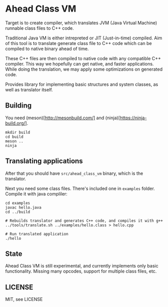 # Ahead Class VM

Target is to create compiler, which translates JVM (Java Virtual Machine) runnable class files to C++ code.

Traditional Java VM is either intrepreted or JIT (Just-in-time) compiled.
Aim of this tool is to translate generate class file to C++ code which can be compiled
to native binary ahead of time.

These C++ files are then compiled to native code with any compatible C++ compiler.
This way we hopefully can get native, and faster applications.
While doing the translation, we may apply some optimizations on generated code.

Provides library for implementing basic structures and system classes,
as well as translator itself.


## Building

You need (meson)[http://mesonbuild.com/] and (ninja)[https://ninja-build.org/].

    mkdir build
    cd build
    meson ..
    ninja


## Translating applications

After that you should have `src/ahead_class_vm` binary, which is the translator.

Next you need some class files. There's included one in `examples` folder.
Compile it with java compliler:

    cd examples
    javac hello.java
    cd ../build

    # Rebuilds translator and generates C++ code, and compiles it with g++
    ../tools/translate.sh ../examples/hello.class > hello.cpp

    # Run translated application
    ./hello


## State

Ahead Class VM is still experimental, and currently implements only basic functionality.
Missing many opcodes, support for multiple class files, etc.


## LICENSE

MIT, see LICENSE
